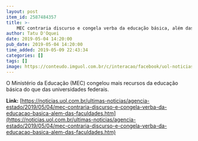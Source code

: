 ```yaml
---
layout: post
item_id: 2587484357
title: >-
    MEC contraria discurso e congela verba da educação básica, além das faculdades
author: Tatu D'Oquei
date: 2019-05-04 14:20:00
pub_date: 2019-05-04 14:20:00
time_added: 2019-05-09 22:43:34
categories: []
tags: []
image: https://conteudo.imguol.com.br/c/interacao/facebook/uol-noticias-600px.jpg
---
```


O Ministério da Educação (MEC) congelou mais recursos da educação básica do que das universidades federais.

**Link:** [https://noticias.uol.com.br/ultimas-noticias/agencia-estado/2019/05/04/mec-contraria-discurso-e-congela-verba-da-educacao-basica-alem-das-faculdades.htm](https://noticias.uol.com.br/ultimas-noticias/agencia-estado/2019/05/04/mec-contraria-discurso-e-congela-verba-da-educacao-basica-alem-das-faculdades.htm)

